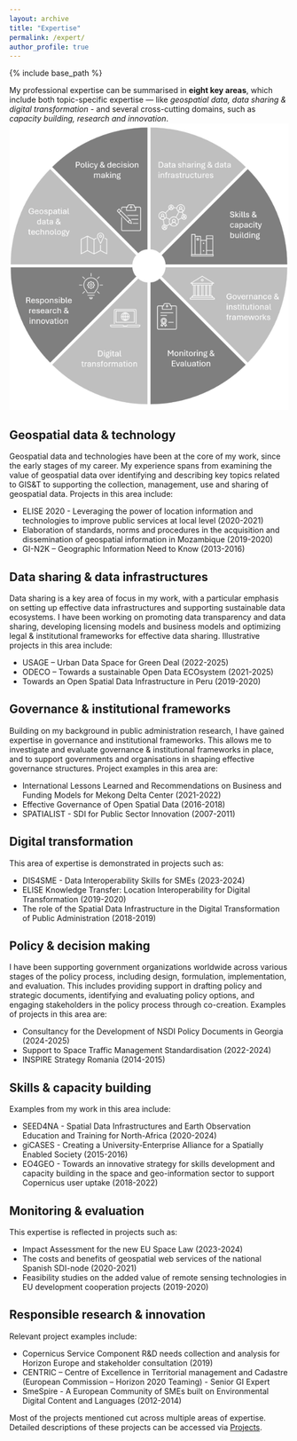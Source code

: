 ```yaml
---
layout: archive
title: "Expertise"
permalink: /expert/
author_profile: true
---
```


{% include base_path %}

My professional expertise can be summarised in **eight key areas**, which include both topic-specific expertise — like _geospatial data, data sharing & digital transformation_ - and several cross-cutting domains, such as _capacity building, research and innovation_.
<br/><img src='/images/expert4.png'>


## Geospatial data & technology
Geospatial data and technologies have been at the core of my work, since the early stages of my career. My experience spans from examining the value of geospatial data over identifying and describing key topics related to GIS&T to supporting the collection, management, use and sharing of geospatial data. Projects in this area include:
* ELISE 2020 - Leveraging the power of location information and technologies to improve public services at local level (2020-2021)
* Elaboration of standards, norms and procedures in the acquisition and dissemination of geospatial information in Mozambique (2019-2020)
* GI-N2K – Geographic Information Need to Know (2013-2016)

## Data sharing & data infrastructures
Data sharing is a key area of focus in my work, with a particular emphasis on setting up effective data infrastructures and supporting sustainable data ecosystems. I have been working on promoting data transparency and data sharing, developing licensing models and business models and optimizing legal & institutional frameworks for effective data sharing. Illustrative projects in this area include:
* USAGE – Urban Data Space for Green Deal (2022-2025)
* ODECO – Towards a sustainable Open Data ECOsystem (2021-2025)
* Towards an Open Spatial Data Infrastructure in Peru (2019-2020)

## Governance & institutional frameworks
Building on my background in public administration research, I have gained expertise in governance and institutional frameworks. This allows me to investigate and evaluate governance & institutional frameworks in place, and to support governments and organisations in shaping effective governance structures. Project examples in this area are:
* International Lessons Learned and Recommendations on Business and Funding Models for Mekong Delta Center (2021-2022)
* Effective Governance of Open Spatial Data (2016-2018)
* SPATIALIST - SDI for Public Sector Innovation (2007-2011)

## Digital transformation

This area of expertise is demonstrated in projects such as:
* DIS4SME - Data Interoperability Skills for SMEs (2023-2024)
* ELISE Knowledge Transfer: Location Interoperability for Digital Transformation (2019-2020)
* The role of the Spatial Data Infrastructure in the Digital Transformation of Public Administration (2018-2019)

## Policy & decision making
I have been supporting government organizations worldwide across various stages of the policy process, including design, formulation, implementation, and evaluation. This includes providing support in drafting policy and strategic documents, identifying and evaluating policy options, and engaging stakeholders in the policy process through co-creation. Examples of projects in this area are:
* Consultancy for the Development of NSDI Policy Documents in Georgia (2024-2025)
* Support to Space Traffic Management Standardisation (2022-2024)
* INSPIRE Strategy Romania (2014-2015)

## Skills & capacity building

Examples from my work in this area include:
* SEED4NA - Spatial Data Infrastructures and Earth Observation Education and Training for North-Africa (2020-2024)
* giCASES - Creating a University-Enterprise Alliance for a Spatially Enabled Society (2015-2016)
* EO4GEO - Towards an innovative strategy for skills development and capacity building in the space and geo-information sector to support Copernicus user uptake (2018-2022)

## Monitoring & evaluation

This expertise is reflected in projects such as:
* Impact Assessment for the new EU Space Law (2023-2024)
* The costs and benefits of geospatial web services of the national Spanish SDI-node (2020-2021)
* Feasibility studies on the added value of remote sensing technologies in EU development cooperation projects (2019-2020)

## Responsible research & innovation

Relevant project examples include:
* Copernicus Service Component R&D needs collection and analysis for Horizon Europe and stakeholder consultation (2019)
* CENTRIC – Centre of Excellence in Territorial management and Cadastre (European Commission – Horizon 2020 Teaming) - Senior GI Expert
* SmeSpire - A European Community of SMEs built on Environmental Digital Content and Languages (2012-2014)

Most of the projects mentioned cut across multiple areas of expertise. Detailed descriptions of these projects can be accessed via [Projects](https://gvancauwenberghe.github.io/projects).

